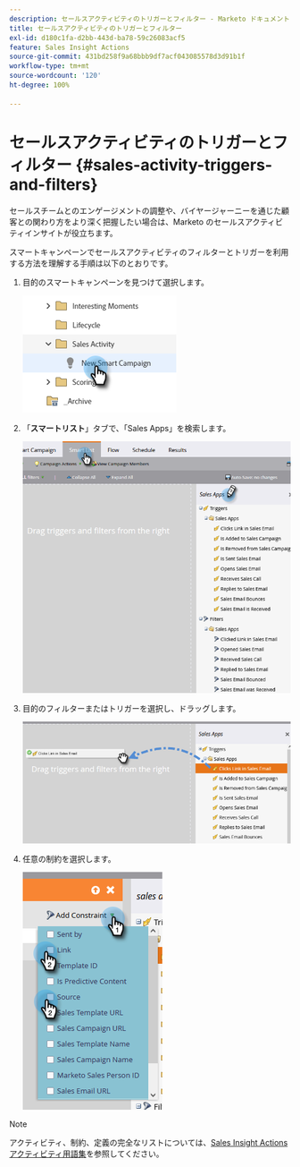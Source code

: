 ```yaml
---
description: セールスアクティビティのトリガーとフィルター - Marketo ドキュメント - 製品ドキュメント
title: セールスアクティビティのトリガーとフィルター
exl-id: d180c1fa-d2bb-443d-ba78-59c26083acf5
feature: Sales Insight Actions
source-git-commit: 431bd258f9a68bbb9df7acf043085578d3d91b1f
workflow-type: tm+mt
source-wordcount: '120'
ht-degree: 100%

---
```


# セールスアクティビティのトリガーとフィルター {#sales-activity-triggers-and-filters}

セールスチームとのエンゲージメントの調整や、バイヤージャーニーを通じた顧客との関わり方をより深く把握したい場合は、Marketo のセールスアクティビティインサイトが役立ちます。

スマートキャンペーンでセールスアクティビティのフィルターとトリガーを利用する方法を理解する手順は以下のとおりです。

1. 目的のスマートキャンペーンを見つけて選択します。

   ![](assets/sales-activity-triggers-and-filters-1.png)

1. 「**スマートリスト**」タブで、「Sales Apps」を検索します。

   ![](assets/sales-activity-triggers-and-filters-2.png)

1. 目的のフィルターまたはトリガーを選択し、ドラッグします。

   ![](assets/sales-activity-triggers-and-filters-3.png)

1. 任意の制約を選択します。

   ![](assets/sales-activity-triggers-and-filters-4.png)

>[!NOTE]
>
>アクティビティ、制約、定義の完全なリストについては、[Sales Insight Actions アクティビティ用語集](/help/marketo/product-docs/marketo-sales-insight/actions/marketo/sales-insight-actions-activity-glossary.md)を参照してください。
